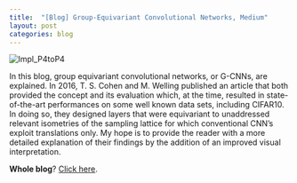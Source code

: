 ```yaml
---
title:  "[Blog] Group-Equivariant Convolutional Networks, Medium"
layout: post
categories: blog
---
```


![Impl_P4toP4](https://user-images.githubusercontent.com/40263235/184490008-37b10be7-6e65-400b-9c6c-595bd19855bd.png)

In this blog, group equivariant convolutional networks, or G-CNNs, are explained. In 2016, T. S. Cohen and M. Welling published an article that both provided the concept and its evaluation which, at the time, resulted in state-of-the-art performances on some well known data sets, including CIFAR10. In doing so, they designed layers that were equivariant to unaddressed relevant isometries of the sampling lattice for which conventional CNN’s exploit translations only. My hope is to provide the reader with a more detailed explanation of their findings by the addition of an improved visual interpretation.


**Whole blog**? [Click here](https://medium.com/swlh/geometric-deep-learning-group-equivariant-convolutional-networks-ec687c7a7b41).
